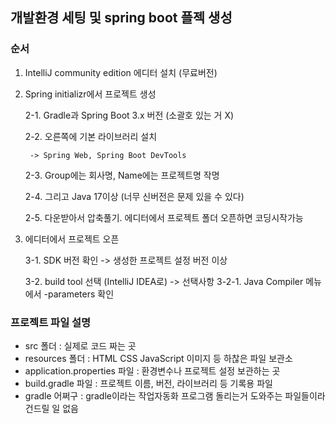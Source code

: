 ## 개발환경 세팅 및 spring boot 플젝 생성


### 순서
1. IntelliJ community edition 에디터 설치 (무료버전)
2. Spring initializr에서 프로젝트 생성

    2-1. Gradle과 Spring Boot 3.x 버전 (소괄호 있는 거 X)

    2-2. 오른쪽에 기본 라이브러리 설치
        
        -> Spring Web, Spring Boot DevTools

    2-3. Group에는 회사명, Name에는 프로젝트명 작명

    2-4. 그리고 Java 17이상 (너무 신버전은 문제 있을 수 있다)

    2-5. 다운받아서 압축풀기.
        에디터에서 프로젝트 폴더 오픈하면 코딩시작가능
3. 에디터에서 프로젝트 오픈

    3-1. SDK 버전 확인 -> 생성한 프로젝트 설정 버전 이상

    3-2. build tool 선택 (IntelliJ IDEA로) -> 선택사항
        3-2-1. Java Compiler 메뉴에서 -parameters 확인

### 프로젝트 파일 설명
- src 폴더 : 실제로 코드 짜는 곳
- resources 폴더 : HTML CSS JavaScript 이미지 등 하찮은 파일 보관소
- application.properties 파일 : 환경변수나 프로젝트 설정 보관하는 곳
- build.gradle 파일 : 프로젝트 이름, 버전, 라이브러리 등 기록용 파일
- gradle 어쩌구 : gradle이라는 작업자동화 프로그램 돌리는거 도와주는 파일들이라 건드릴 일 없음